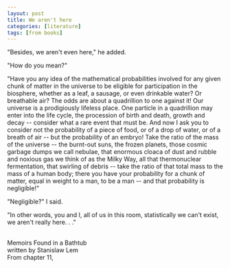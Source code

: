 ```yaml
---
layout: post
title: We aren't here
categories: [literature]
tags: [from books]
---
```


"Besides, we aren't even here," he added.

"How do you mean?"

"Have you any idea of the mathematical probabilities involved for any given chunk of matter in the universe to be eligible for participation in the biosphere, whether as a leaf, a sausage, or even drinkable water? Or breathable air? The odds are about a quadrillion to one against it! Our universe is a prodigiously lifeless place. One particle in a quadrillion may enter into the life cycle, the procession of birth and death, growth and decay -- consider what a rare event that must be. And now I ask you to consider not the probability of a piece of food, or of a drop of water, or of a breath of air -- but the probability of an embryo! Take the ratio of the mass of the universe -- the burnt-out suns, the frozen planets, those cosmic garbage dumps we call nebulae, that enormous cloaca of dust and rubble and noxious gas we think of as the Milky Way, all that thermonuclear fermentation, that swirling of debris -- take the ratio of that total mass to the mass of a human body; there you have your probability for a chunk of matter, equal in weight to a man, to be a man -- and that probability is negligible!"

"Negligible?" I said.

"In other words, you and I, all of us in this room, statistically we can't exist, we aren't really here. . ."
<br>
<br>

Memoirs Found in a Bathtub<br>
written by Stanislaw Lem<br>
From chapter 11,

